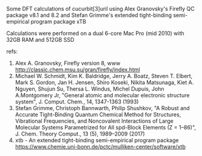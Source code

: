 Some DFT calculations of cucurbit[3]uril using Alex Granovsky's Firefly QC package v8.1 and 8.2 and Stefan Grimme's extended tight-binding semi-empirical program package xTB

Calculations were performed on a dual 6-core Mac Pro (mid 2010) with 32GB RAM and 512GB SSD

refs:

1. Alex A. Granovsky, Firefly version 8, www http://classic.chem.msu.su/gran/firefly/index.html
2. Michael W. Schmidt, Kim K. Baldridge, Jerry A. Boatz, Steven T. Elbert, Mark S. Gordon, Jan H. Jensen, Shiro Koseki, Nikita Matsunaga, Kiet A. Nguyen, Shujun Su, Thersa L. Windus, Michel Dupuis, John A.Montgomery Jr, "General atomic and molecular electronic structure system", J. Comput. Chem., 14, 1347-1363 (1993)
3. Stefan Grimme, Christoph Bannwarth, Philip Shushkov, "A Robust and Accurate Tight-Binding Quantum Chemical Method for Structures, Vibrational Frequencies, and Noncovalent Interactions of Large Molecular Systems Parametrized for All spd-Block Elements (Z = 1–86)", J. Chem. Theory Comput., 13 (5), 1989–2009 (2017)
4. xtb - An extended tight-binding semi-empirical program package https://www.chemie.uni-bonn.de/pctc/mulliken-center/software/xtb
